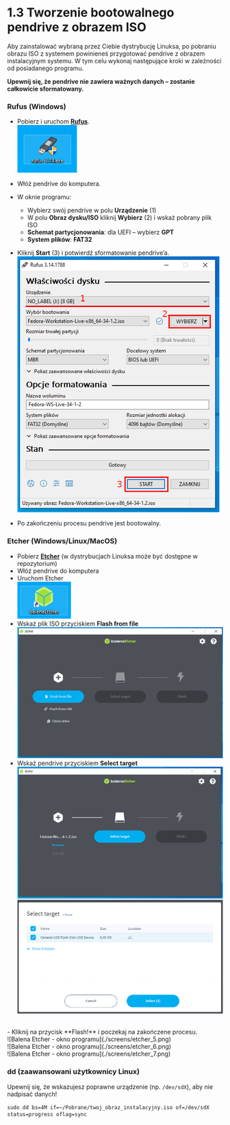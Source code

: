 # 1.3 Tworzenie bootowalnego pendrive z obrazem ISO

Aby zainstalować wybraną przez Ciebie dystrybucję Linuksa, po pobraniu obrazu ISO z systemem powinieneś przygotować pendrive z obrazem instalacyjnym systemu. W tym celu wykonaj następujące kroki w zależności od posiadanego programu.

**Upewnij się, że pendrive nie zawiera ważnych danych – zostanie całkowicie sformatowany.**

### Rufus (Windows)
- Pobierz i uruchom [**Rufus**](https://rufus.ie).<br/>
![Rufus - ikona programu](./screens/rufus_1.png)

- Włóż pendrive do komputera.

- W oknie programu:
    - Wybierz swój pendrive w polu **Urządzenie** (1)
    - W polu **Obraz dysku/ISO** kliknij **Wybierz** (2) i wskaż pobrany plik ISO
    - **Schemat partycjonowania**: dla UEFI – wybierz **GPT**
    - **System plików**: **FAT32**
- Kliknij **Start** (3) i potwierdź sformatowanie pendrive’a.
![Rufus - okno programu](./screens/rufus_2.png)
- Po zakończeniu procesu pendrive jest bootowalny.

### Etcher (Windows/Linux/MacOS)
- Pobierz [**Etcher**](https://etcher.io) (w dystrybucjach Linuksa może być dostępne w repozytorium)
- Włóż pendrive do komputera
- Uruchom Etcher<br/>
![Balena Etcher - ikona programu](./screens/etcher_1.png)<br/>
- Wskaż plik ISO przyciskiem **Flash from file**<br/>
![Balena Etcher - okno programu](./screens/etcher_2.png)<br/>
- Wskaż pendrive przyciskiem **Select target**<br/>
![Balena Etcher - okno programu](./screens/etcher_3.png)<br/>
![Balena Etcher - okno programu](./screens/etcher_4.png)
<br/>
- Kliknij na przycisk **Flash!** i poczekaj na zakończene procesu.<br/>
![Balena Etcher - okno programu](./screens/etcher_5.png)<br/>
![Balena Etcher - okno programu](./screens/etcher_6.png)<br/>
![Balena Etcher - okno programu](./screens/etcher_7.png)
<br/>

### dd (zaawansowani użytkownicy Linux)
Upewnij się, że wskazujesz poprawne urządzenie (np. `/dev/sdX`), aby nie nadpisać danych!

```
sudo dd bs=4M if=~/Pobrane/twoj_obraz_instalacyjny.iso of=/dev/sdX status=progress oflag=sync
```
